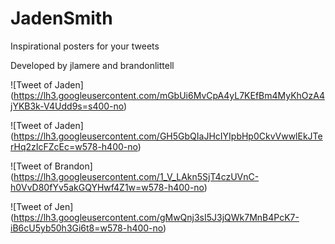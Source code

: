JadenSmith
===

Inspirational posters for your tweets

Developed by jlamere and brandonlittell



![Tweet of Jaden]
(https://lh3.googleusercontent.com/mGbUi6MvCpA4yL7KEfBm4MyKhOzA4jYKB3k-V4Udd9s=s400-no)

![Tweet of Jaden]
(https://lh3.googleusercontent.com/GH5GbQIaJHcIYIpbHp0CkvVwwlEkJTerHq2zIcFZcEc=w578-h400-no)

![Tweet of Brandon]
(https://lh3.googleusercontent.com/1_V_LAkn5SjT4czUVnC-h0VvD80fYv5akGQYHwf4Z1w=w578-h400-no)

![Tweet of Jen]
(https://lh3.googleusercontent.com/gMwQnj3sI5J3jQWk7MnB4PcK7-iB6cU5yb50h3Gi6t8=w578-h400-no)
